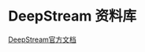 # DeepStream 资料库

[DeepStream官方文档](https://docs.nvidia.com/metropolis/deepstream/dev-guide/text/DS_Overview.html)